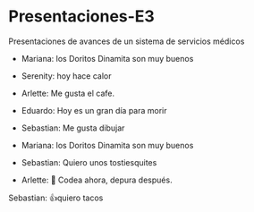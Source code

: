 # Presentaciones-E3
Presentaciones de avances de un sistema de servicios médicos
- Mariana: los Doritos Dinamita son muy buenos
- Serenity: hoy hace calor
- Arlette: Me gusta el cafe.
- Eduardo: Hoy es un gran día para morir
- Sebastian: Me gusta dibujar 
- Mariana: los Doritos Dinamita son muy buenos



- Sebastian: Quiero unos tostiesquites
- Arlette: 🚀 Codea ahora, depura después.








Sebastian: 👍quiero tacos 